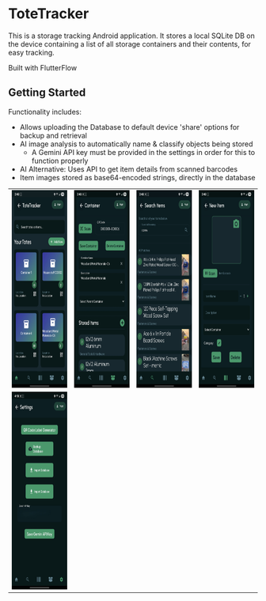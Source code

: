 # ToteTracker

This is a storage tracking Android application. It stores a local SQLite DB on the device containing a list of all storage containers and their contents, for easy tracking.

Built with FlutterFlow

## Getting Started

Functionality includes:

* Allows uploading the Database to default device 'share' options for backup and retrieval
* AI image analysis to automatically name & classify objects being stored
  * A Gemini API key must be provided in the settings in order for this to function properly
* AI Alternative: Uses API to get item details from scanned barcodes
* Item images stored as base64-encoded strings, directly in the database

<table>
  <tr>
    <td><img src="media/homepage.jpg" width="200" height="400"></td>
    <td><img src="media/container-contents.jpg" width="200" height="400"></td>
    <td><img src="media/item-search.jpg" width="200" height="400"></td>
    <td><img src="media/new-item.jpg" width="200" height="400"></td>
  </tr>
 <tr>
  <td><img src="media/settings.jpg" width="200" height="400"></td>
 </tr>
</table>
